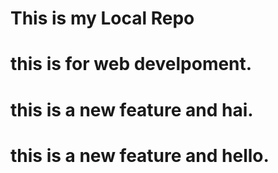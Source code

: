 # This is my Local Repo
# this is for web develpoment.
# this is a new feature and hai.
# this is a new feature and hello.
